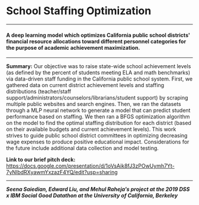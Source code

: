 # School Staffing Optimization
---
#### A deep learning model which optimizes California public school districts' financial resource allocations toward different personnel categories for the purpose of academic achievement maximization. 
---

<b>Summary:</b> Our objective was to raise state-wide school achievement levels (as defined by the percent of students meeting ELA and math benchmarks) via data-driven staff funding in the California public school system. First, we gathered data on current district achievement levels and staffing distributions (teacher/staff support/administrators/counselors/librarians/student support) by scraping multiple public websites and search engines. Then, we ran the datasets through a MLP neural network to generate a model that can predict student performance based on staffing. We then ran a BFGS optimization algorithm on the model to find the optimal staffing distribution for each district (based on their available budgets and current achievement levels). This work strives to guide public school district committees in optimizing decreasing wage expenses to produce positive educational impact. Considerations for the future include additional data collection and model testing.

<b>Link to our brief pitch deck:</b> https://docs.google.com/presentation/d/1oVsAik8fJ3zPOwUymh7Yt-7yNIbdRXyawmYxzazF4YQ/edit?usp=sharing

---
<b><i>Seena Saiedian, Edward Liu, and Mehul Raheja's project at the 2019 DSS x IBM Social Good Datathon at the University of California, Berkeley</i></b>
